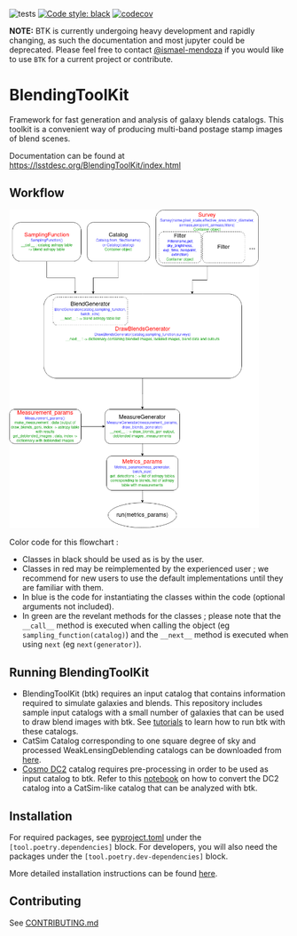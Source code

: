 ![tests](https://github.com/LSSTDESC/BlendingToolKit/workflows/tests/badge.svg)
[![Code style: black](https://img.shields.io/badge/code%20style-black-000000.svg)](https://github.com/psf/black)
[![codecov](https://codecov.io/gh/LSSTDESC/BlendingToolKit/branch/main/graph/badge.svg)](https://codecov.io/gh/LSSTDESC/BlendingToolKit)

**NOTE:** BTK is currently undergoing heavy development and rapidly changing, as such the documentation and most jupyter could be deprecated. Please feel free to contact [@ismael-mendoza](https://github.com/ismael-mendoza) if you would like to use `BTK` for a current project or contribute.
# BlendingToolKit
Framework for fast generation and analysis of galaxy blends catalogs. This toolkit is a convenient way of
producing multi-band postage stamp images of blend scenes.

Documentation can be found at https://lsstdesc.org/BlendingToolKit/index.html

## Workflow
<img src="docs/source/images/current_flowchart.png" alt="btk workflow" width="450"/>

Color code for this flowchart :
- Classes in black should be used as is by the user.
- Classes in red may be reimplemented by the experienced user ; we recommend for new users to use the default implementations until they are familiar with them.
- In blue is the code for instantiating the classes within the code (optional arguments not included).
- In green are the revelant methods for the classes ; please note that the `__call__` method is executed when calling the object (eg `sampling_function(catalog)`) and the `__next__` method is executed when using `next` (eg `next(generator)`).

## Running BlendingToolKit
- BlendingToolKit (btk) requires an input catalog that contains information required to simulate galaxies and blends.
This repository includes sample input catalogs with a small number of galaxies that can be used to draw blend images with btk. See [tutorials](https://github.com/LSSTDESC/BlendingToolKit/tree/main/notebooks) to learn how to run btk with these catalogs.
- CatSim Catalog corresponding to one square degree of sky and processed WeakLensingDeblending catalogs can be downloaded from [here](https://stanford.app.box.com/s/s1nzjlinejpqandudjyykjejyxtgylbk).
- [Cosmo DC2](https://arxiv.org/abs/1907.06530) catalog requires pre-processing in order to be used as input catalog to btk. Refer to this [notebook](https://github.com/LSSTDESC/WeakLensingDeblending/blob/cosmoDC2_ingestion/notebooks/wld_ingestion_cosmoDC2.ipynb) on how to convert the DC2 catalog into a CatSim-like catalog that can be analyzed with btk.

## Installation
For required packages, see [pyproject.toml](https://github.com/LSSTDESC/BlendingToolKit/blob/main/pyproject.toml) under the `[tool.poetry.dependencies]` block. For developers, you will also need the packages under the `[tool.poetry.dev-dependencies]` block.

More detailed installation instructions can be found [here](https://lsstdesc.org/BlendingToolKit/install.html).

## Contributing

See [CONTRIBUTING.md](https://github.com/LSSTDESC/BlendingToolKit/blob/main/CONTRIBUTING.md)
